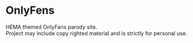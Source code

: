 # OnlyFens
HEMA themed OnlyFans parody site. </br>
Project may include copy righted material and is strictly for personal use.
